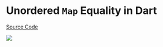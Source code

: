 # Unordered `Map` Equality in Dart

[Source Code](../source/unordered-map-equality-in-dart.dart)

![](../images/unordered-map-equality-in-dart.jpg)
